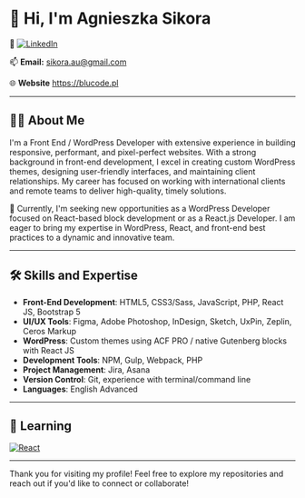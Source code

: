 # 👋 Hi, I'm Agnieszka Sikora

🔗 [![LinkedIn](https://img.shields.io/badge/LinkedIn-Profile-blue)](https://www.linkedin.com/in/agnieszkagorz/)  

📫 **Email:** sikora.au@gmail.com

🌐 **Website** https://blucode.pl

---

## 👩‍💻 About Me

I'm a Front End / WordPress Developer with extensive experience in building responsive, performant, and pixel-perfect websites. With a strong background in front-end development, I excel in creating custom WordPress themes, designing user-friendly interfaces, and maintaining client relationships. My career has focused on working with international clients and remote teams to deliver high-quality, timely solutions.

👀 Currently, I'm seeking new opportunities as a WordPress Developer focused on React-based block development or as a React.js Developer. I am eager to bring my expertise in WordPress, React, and front-end best practices to a dynamic and innovative team.

---

## 🛠 Skills and Expertise

- **Front-End Development**: HTML5, CSS3/Sass, JavaScript, PHP, React JS, Bootstrap 5
- **UI/UX Tools**: Figma, Adobe Photoshop, InDesign, Sketch, UxPin, Zeplin, Ceros Markup
- **WordPress**: Custom themes using ACF PRO / native Gutenberg blocks with React JS
- **Development Tools**: NPM, Gulp, Webpack, PHP
- **Project Management**: Jira, Asana
- **Version Control**: Git, experience with terminal/command line
- **Languages**: English Advanced

---

## 🌱 Learning

[![React](https://img.shields.io/badge/React-%2320232a.svg?logo=react&logoColor=%2361DAFB)](#) 


---

Thank you for visiting my profile! Feel free to explore my repositories and reach out if you'd like to connect or collaborate!
